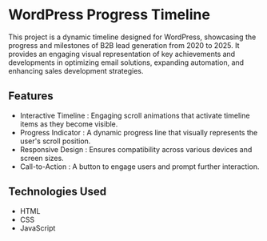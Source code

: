 # WordPress Progress Timeline
This project is a dynamic timeline designed for WordPress, showcasing the progress and milestones of B2B lead generation from 2020 to 2025. It provides an engaging visual representation of key achievements and developments in optimizing email solutions, expanding automation, and enhancing sales development strategies.

## Features
- Interactive Timeline : Engaging scroll animations that activate timeline items as they become visible.
- Progress Indicator : A dynamic progress line that visually represents the user's scroll position.
- Responsive Design : Ensures compatibility across various devices and screen sizes.
- Call-to-Action : A button to engage users and prompt further interaction.

## Technologies Used
- HTML
- CSS
- JavaScript

